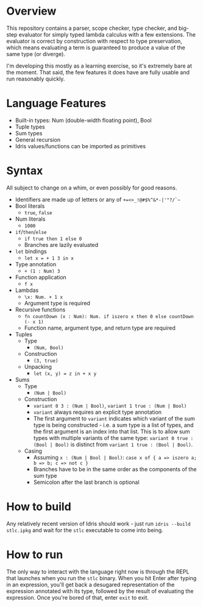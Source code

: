# Overview
This repository contains a parser, scope checker, type checker, and big-step evaluator for simply typed lambda calculus with a few extensions. The evaluator is correct by construction with respect to type preservation, which means evaluating a term is guaranteed to produce a value of the same type (or diverge).

I'm developing this mostly as a learning exercise, so it's extremely bare at the moment. That said, the few features it does have are fully usable and run reasonably quickly.

# Language Features
- Built-in types: Num (double-width floating point), Bool
- Tuple types
- Sum types
- General recursion
- Idris values/functions can be imported as primitives

# Syntax
All subject to change on a whim, or even possibly for good reasons.

- Identifiers are made up of letters or any of  ``+=<>_!@#$%^&*-|'"?/`~``
- Bool literals
  - `true`, `false`
- Num literals
  - `1000`
- `if`/`then`/`else`
  - `if true then 1 else 0`
  - Branches are lazily evaluated
- `let` bindings
  - `let x = + 1 3 in x`
- Type annotation
  - `+ (1 : Num) 3`
- Function application
  - `f x`
- Lambdas
  - `\x: Num. + 1 x`
  - Argument type is required
- Recursive functions
  - `fn countDown (x : Num): Num. if iszero x then 0 else countDown (- x 1)`
  - Function name, argument type, and return type are required
- Tuples
  - Type
    - `(Num, Bool)`
  - Construction
    - `(3, true)`
  - Unpacking
    - `let (x, y) = z in + x y`
- Sums
  - Type
    - `(Num | Bool)`
  - Construction
    - `variant 0 3 : (Num | Bool)`, `variant 1 true : (Num | Bool)`
    - `variant` always requires an explicit type annotation
    - The first argument to `variant` indicates which variant of the sum type is being constructed - i.e. a sum type is a list of types, and the first argument is an index into that list. This is to allow sum types with multiple variants of the same type: `variant 0 true : (Bool | Bool)` is distinct from `variant 1 true : (Bool | Bool)`.
  - Casing
    - Assuming `x : (Num | Bool | Bool)`: `case x of { a => iszero a; b => b; c => not c }`
    - Branches have to be in the same order as the components of the sum type
    - Semicolon after the last branch is optional

# How to build
Any relatively recent version of Idris should work - just run `idris --build stlc.ipkg` and wait for the `stlc` executable to come into being.

# How to run
The only way to interact with the language right now is through the REPL that launches when you run the `stlc` binary. When you hit Enter after typing in an expression, you'll get back a desugared representation of the expression annotated with its type, followed by the result of evaluating the expression. Once you're bored of that, enter `exit` to exit.
